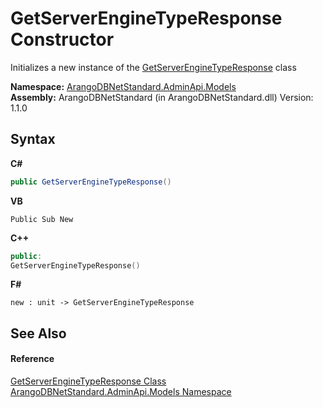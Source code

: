 # GetServerEngineTypeResponse Constructor 
 

Initializes a new instance of the <a href="0e9b6144-89f0-82ae-a031-3f163bf23756">GetServerEngineTypeResponse</a> class

**Namespace:**&nbsp;<a href="09a5369e-c1cb-35e0-2a36-7817d39ab37d">ArangoDBNetStandard.AdminApi.Models</a><br />**Assembly:**&nbsp;ArangoDBNetStandard (in ArangoDBNetStandard.dll) Version: 1.1.0

## Syntax

**C#**<br />
``` C#
public GetServerEngineTypeResponse()
```

**VB**<br />
``` VB
Public Sub New
```

**C++**<br />
``` C++
public:
GetServerEngineTypeResponse()
```

**F#**<br />
``` F#
new : unit -> GetServerEngineTypeResponse
```


## See Also


#### Reference
<a href="0e9b6144-89f0-82ae-a031-3f163bf23756">GetServerEngineTypeResponse Class</a><br /><a href="09a5369e-c1cb-35e0-2a36-7817d39ab37d">ArangoDBNetStandard.AdminApi.Models Namespace</a><br />
